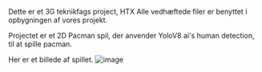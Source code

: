 Dette er et 3G teknikfags project, HTX
Alle vedhæftede filer er benyttet i opbygningen af vores projekt. 

Projectet er et 2D Pacman spil, der anvender YoloV8 ai's human detection, til at spille pacman. 


Her er et billede af spillet.
![image](https://github.com/user-attachments/assets/321cbbeb-0589-4839-9394-d092648d2369)
